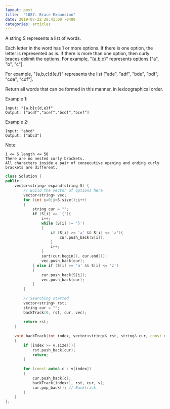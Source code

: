 ```yaml
---
layout: post
title:  "1087. Brace Expansion"
date: 2019-07-22 20:41:00 -0400
categories: articles
---
```


A string S represents a list of words.

Each letter in the word has 1 or more options.  If there is one option, the letter is represented as is.  If there is more than one option, then curly braces delimit the options.  For example, "{a,b,c}" represents options ["a", "b", "c"].

For example, "{a,b,c}d{e,f}" represents the list ["ade", "adf", "bde", "bdf", "cde", "cdf"].

Return all words that can be formed in this manner, in lexicographical order.

Example 1:
```
Input: "{a,b}c{d,e}f"
Output: ["acdf","acef","bcdf","bcef"]
```
Example 2:
```
Input: "abcd"
Output: ["abcd"]
```
Note:
```
1 <= S.length <= 50
There are no nested curly brackets.
All characters inside a pair of consecutive opening and ending curly brackets are different.
```
```c++
class Solution {
public:
    vector<string> expand(string S) {
        // Build the vector of options here
        vector<string> vec;
        for (int i=0;i<S.size();i++)
        {
            string cur = "";
            if (S[i] == '{'){
                i++;
                while (S[i] != '}')
                {
                    if (S[i] >= 'a' && S[i] <= 'z'){
                        cur.push_back(S[i]);
                    }
                    i++;
                }
                sort(cur.begin(), cur.end());
                vec.push_back(cur);
            } else if (S[i] >= 'a' && S[i] <= 'z')
            {
                cur.push_back(S[i]);
                vec.push_back(cur);
            }
        }
        
		// Searching started
        vector<string> rst;
        string cur = "";
        backTrack(0, rst, cur, vec);
        
        return rst;
    }
    
    void backTrack(int index, vector<string>& rst, string& cur, const vector<string>& v)
    {
        if (index >= v.size()){
            rst.push_back(cur);
            return;
        }
        
        for (const auto& c : v[index])
        {
            cur.push_back(c);
            backTrack(index+1, rst, cur, v);
            cur.pop_back(); // Backtrack
        }
    }
};
```